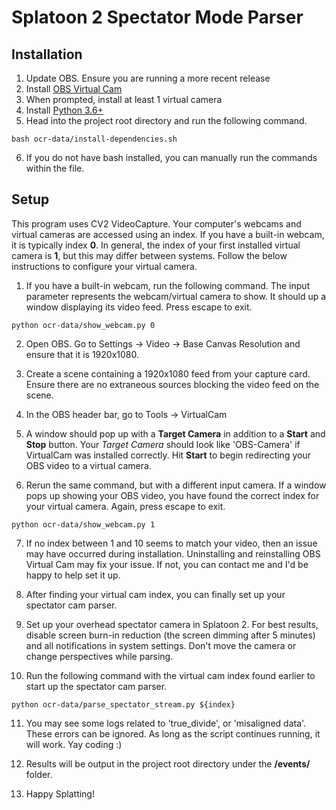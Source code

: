 # Splatoon 2 Spectator Mode Parser
## Installation
1. Update OBS. Ensure you are running a more recent release
2. Install [OBS Virtual Cam](https://github.com/Fenrirthviti/obs-virtual-cam/releases)
3. When prompted, install at least 1 virtual camera
4. Install [Python 3.6+](https://www.python.org/downloads/)
5. Head into the project root directory and run the following command.
```
bash ocr-data/install-dependencies.sh
```
6. If you do not have bash installed, you can manually run the commands within the file.

## Setup
This program uses CV2 VideoCapture. Your computer's webcams and virtual cameras are accessed using an index. If you have a built-in webcam, it is typically index **0**. In general, the index of your first installed virtual camera is **1**, but this may differ between systems. Follow the below instructions to configure your virtual camera.

1. If you have a built-in webcam, run the following command. The input parameter represents the webcam/virtual camera to show. It should up a window displaying its video feed. Press escape to exit.
```
python ocr-data/show_webcam.py 0
```
2. Open OBS. Go to Settings -> Video -> Base Canvas Resolution and ensure that it is 1920x1080. 

3. Create a scene containing a 1920x1080 feed from your capture card. Ensure there are no extraneous sources blocking the video feed on the scene.

4. In the OBS header bar, go to Tools -> VirtualCam

5. A window should pop up with a **Target Camera** in addition to a **Start** and **Stop** button. Your *Target Camera* should look like 'OBS-Camera' if VirtualCam was installed correctly. Hit **Start** to begin redirecting your OBS video to a virtual camera.

6. Rerun the same command, but with a different input camera. If a window pops up showing your OBS video, you have found the correct index for your virtual camera. Again, press escape to exit. 

```
python ocr-data/show_webcam.py 1
```

7. If no index between 1 and 10 seems to match your video, then an issue may have occurred during installation. Uninstalling and reinstalling OBS Virtual Cam may fix your issue. If not, you can contact me and I'd be happy to help set it up.

8. After finding your virtual cam index, you can finally set up your spectator cam parser.

9. Set up your overhead spectator camera in Splatoon 2. For best results, disable screen burn-in reduction (the screen dimming after 5 minutes) and all notifications in system settings. Don't move the camera or change perspectives while parsing.

10. Run the following command with the virtual cam index found earlier to start up the spectator cam parser. 

```
python ocr-data/parse_spectator_stream.py ${index}
```

11. You may see some logs related to 'true_divide', or 'misaligned data'. These errors can be ignored. As long as the script continues running, it will work. Yay coding :)

12. Results will be output in the project root directory under the **/events/** folder.

13. Happy Splatting!